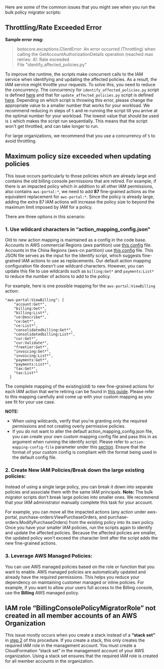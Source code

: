 Here are some of the common issues that you might see when you run the bulk policy migrator scripts:

## Throttling/Rate Exceeded Error

**Sample error msg:**
>botocore.exceptions.ClientError: An error occurred (Throttling) when calling the GetAccountAuthorizationDetails operation (reached max retries: 4): Rate exceeded
<br>File "identify_affected_policies.py"

To improve the runtime, the scripts make concurrent calls to the IAM service when identifying and updating the affected policies.
As a result, the IAM service might throttle your requests. To solve this, you need to reduce the concurrency. The concurrency
for `identify_affected_policies.py` script is defined [here](https://github.com/aws-samples/bulk-policy-migrator-scripts-for-account-cost-billing-consoles/blob/c8078b8bac25252910d764dc0bd625d1951abcad/policy_migration_scripts/utils/constants.py#L6) 
and that for `update_affected_policies.py` script is defined [here](https://github.com/aws-samples/bulk-policy-migrator-scripts-for-account-cost-billing-consoles/blob/c8078b8bac25252910d764dc0bd625d1951abcad/policy_migration_scripts/utils/constants.py#L5).
Depending on which script is throwing this error, please change the appropriate value to a smaller number that works for your workload.
We recommend reducing in steps of `5` and re-running the script till you arrive at the optimal number for your workload.
The lowest value that should be used is `1` which makes the script run sequentially. This means that the script won't get throttled,
and can take longer to run.

For large organizations, we recommend that you use a concurrency of `5` to avoid throttling.

## Maximum policy size exceeded when updating policies

This issue occurs particularly to those policies which are already large and contains the old billing console permissions
that are retired. For example, if there is an impacted policy which in addition to all other IAM permissions, also
contains `aws-portal:*`, we need to add **87** fine-grained actions as the equivalent replacement for `aws-portal:*`.
Since the policy is already large, adding the extra 87 IAM actions will increase the policy size to beyond the maximum
limit imposed by IAM for a policy.

There are three options in this scenario:

### 1. Use wildcard characters in “action_mapping_config.json"

Old to new action mapping is maintained as a config in the code base. Accounts in AWS commercial Regions (aws partition)
use [this config](policy_migration_scripts/config/aws/action_mapping_config.json) file. Accounts in the China Regions
(aws-cn partition) use [this config](policy_migration_scripts/config/aws-cn/action_mapping_config.json) file. This JSON
file serves as the input for the Identify script, which suggests fine-grained IAM actions to use as replacements.
Our default action mapping configuration file doesn't use wildcard characters. However, you can update this file to use
wildcards such as `billing:Get*` and `payments:List*` to reduce the number of actions to add to the policy.

For example, here is one possible mapping for the `aws-portal:ViewBilling` action:
```
"aws-portal:ViewBilling": [
    "account:Get*",
    "billing:Get*",
    "billing:List*",
    "ce:Describe*",
    "ce:Get*",
    "ce:List*",
    "consolidatedbilling:Get*",
    "consolidatedbilling:List*",
    "cur:Get*",
    "cur:Validate*",
    "freetier:Get*",
    "invoicing:Get*",
    "invoicing:List*",
    "payments:Get*",
    "payments:List*",
    "tax:Get*",
    "tax:List*"
  ]
```

The complete mapping of the existing(old) to new fine-grained actions for each IAM action that we’re retiring can be found
in [this guide](https://docs.aws.amazon.com/awsaccountbilling/latest/aboutv2/migrate-granularaccess-iam-mapping-reference.html).
Please refer to this mapping carefully and come up with your custom mapping as you see fit for your use case.

**NOTE:**
* When using wildcards, verify that you're granting only the required permissions and not creating overly permissive policies.
* If you do not want to alter the default action_mapping_config.json file, you can create your own custom mapping config file
  and pass this in as argument when running the identify script.  Please refer to `action-mapping-config-file` parameter
  under this [section](README.md#step-3-identify-the-affected-policies). Ensure that the format of your custom config is
  compliant with the format being used in the default config file.

### 2. Create New IAM Policies/Break down the large existing policies:

Instead of using a single large policy, you can break it down into separate policies and associate them with the same IAM principals.
**Note:** The bulk migrator scripts don't break large policies into smaller ones. We recommend that your IAM administrator manually
complete this task for your account.

For example, you can move all the impacted actions (any action under aws-portal, purchase-orders:ViewPurchaseOrders,
and purchase-orders:ModifyPurchaseOrders) from the existing policy into its own policy. Once you have your smaller IAM
policies, run the scripts again to identify and update the affected policies. Because the affected policies are smaller,
the updated policy won't exceed the character limit after the script adds the new fine-grained actions.

### 3. Leverage AWS Managed Policies:

You can use AWS managed policies based on the role or function that you want to enable. AWS managed policies are
automatically updated and already have the required permissions. This helps you reduce your dependency on maintaining
customer managed or inline policies. For example, if you want to allow your users full access to the Billing console,
use the **Billing** AWS managed policy.

## IAM role “BillingConsolePolicyMigratorRole” not created in all member accounts of an AWS Organization

This issue mostly occurs when you create a stack instead of a **“stack set”** in [step 2](README.md#step-2-create-the-cloudformation-stack-set)
of this procedure. If you create a stack, this only creates the required IAM role in the management account.
You must create a CloudFormation “stack set” in the management account of your AWS organization. Using a stack set
ensures that the required IAM role is created for all member accounts in the organization.

